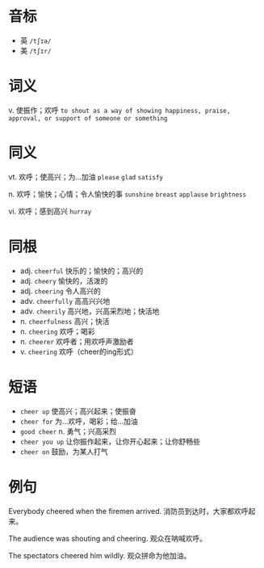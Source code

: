# 音标

- 英 `/tʃɪə/`
- 美 `/tʃɪr/`

# 词义

v. 使振作；欢呼
`to shout as a way of showing happiness, praise, approval, or support of someone or something`

# 同义

vt. 欢呼；使高兴；为…加油
`please` `glad` `satisfy`

n. 欢呼；愉快；心情；令人愉快的事
`sunshine` `breast` `applause` `brightness`

vi. 欢呼；感到高兴
`hurray`

# 同根

- adj. `cheerful` 快乐的；愉快的；高兴的
- adj. `cheery` 愉快的，活泼的
- adj. `cheering` 令人高兴的
- adv. `cheerfully` 高高兴兴地
- adv. `cheerily` 高兴地，兴高采烈地；快活地
- n. `cheerfulness` 高兴；快活
- n. `cheering` 欢呼；喝彩
- n. `cheerer` 欢呼者；用欢呼声激励者
- v. `cheering` 欢呼（cheer的ing形式）

# 短语

- `cheer up` 使高兴；高兴起来；使振奋
- `cheer for` 为…欢呼，喝彩；给…加油
- `good cheer` n. 勇气；兴高采烈
- `cheer you up` 让你振作起来，让你开心起来；让你舒畅些
- `cheer on` 鼓励，为某人打气

# 例句

Everybody cheered when the firemen arrived.
消防员到达时，大家都欢呼起来。

The audience was shouting and cheering.
观众在呐喊欢呼。

The spectators cheered him wildly.
观众拼命为他加油。


